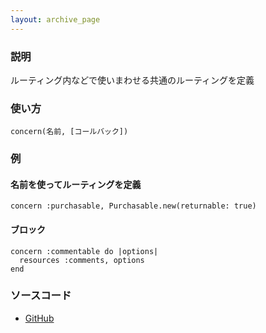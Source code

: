 ```yaml
---
layout: archive_page
---
```

### 説明
ルーティング内などで使いまわせる共通のルーティングを定義

### 使い方
    concern(名前, [コールバック])

### 例
#### 名前を使ってルーティングを定義
    concern :purchasable, Purchasable.new(returnable: true)

#### ブロック
    concern :commentable do |options|
      resources :comments, options
    end


### ソースコード
* [GitHub](https://github.com/rails/rails/blob/ac30e389ecfa0e26e3d44c1eda8488ddf63b3ecc/actionpack/lib/action_dispatch/routing/mapper.rb#L2021)